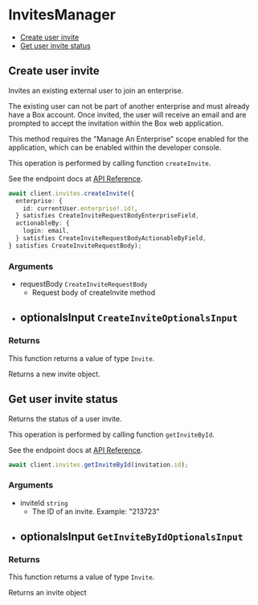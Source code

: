 # InvitesManager

- [Create user invite](#create-user-invite)
- [Get user invite status](#get-user-invite-status)

## Create user invite

Invites an existing external user to join an enterprise.

The existing user can not be part of another enterprise and
must already have a Box account. Once invited, the user will receive an
email and are prompted to accept the invitation within the
Box web application.

This method requires the "Manage An Enterprise" scope enabled for
the application, which can be enabled within the developer console.

This operation is performed by calling function `createInvite`.

See the endpoint docs at
[API Reference](https://developer.box.com/reference/post-invites/).

<!-- sample post_invites -->

```ts
await client.invites.createInvite({
  enterprise: {
    id: currentUser.enterprise!.id!,
  } satisfies CreateInviteRequestBodyEnterpriseField,
  actionableBy: {
    login: email,
  } satisfies CreateInviteRequestBodyActionableByField,
} satisfies CreateInviteRequestBody);
```

### Arguments

- requestBody `CreateInviteRequestBody`
  - Request body of createInvite method
- optionalsInput `CreateInviteOptionalsInput`
  -

### Returns

This function returns a value of type `Invite`.

Returns a new invite object.

## Get user invite status

Returns the status of a user invite.

This operation is performed by calling function `getInviteById`.

See the endpoint docs at
[API Reference](https://developer.box.com/reference/get-invites-id/).

<!-- sample get_invites_id -->

```ts
await client.invites.getInviteById(invitation.id);
```

### Arguments

- inviteId `string`
  - The ID of an invite. Example: "213723"
- optionalsInput `GetInviteByIdOptionalsInput`
  -

### Returns

This function returns a value of type `Invite`.

Returns an invite object
